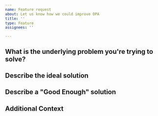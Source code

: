 ```yaml
---
name: Feature request
about: Let us know how we could improve OPA
title: ''
type: Feature
assignees: ''

---
```


<!-- Thanks for opening an issue to request a feature or file a bug!
If you provide some basic information, it helps us address problems faster. -->

## What is the underlying problem you're trying to solve?

<!--
By making this change, what are you hoping to improve or fix?
Why would this change make the OPA experience better?
Are there any current solutions that are inefficient or frustrating?
-->

## Describe the ideal solution

<!--
In the ideal scenario, there are more than enough resources to solve any problem. Describe what this solution would look like if the resources were available.
-->

## Describe a "Good Enough" solution

<!--
In a more realistic world, we have limited time and resources to solve a problem. Describe what a minimum viable solution would look like that still satisfies the requirements. Think about what is a must-have and what is a nice-to-have; now list out the must-haves. Is there an alternate solution that would work just as well?
-->

## Additional Context

<!--
Add in additional information that would help. Do you have links to similar solutions, screenshots of a problem, or mockups of a solution?
-->
